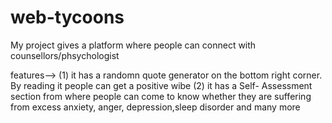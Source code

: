 # web-tycoons
My project gives a platform where people can connect with counsellors/phsychologist 

features--> (1) it has a randomn quote generator on the bottom right corner. By reading it people can get a positive wibe
                     (2) it has a Self- Assessment section from where people can come to know whether they are suffering from excess 
                           anxiety, anger, depression,sleep disorder and many more
